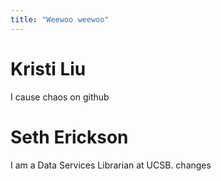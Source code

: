 ```yaml
---
title: "Weewoo weewoo"
---
```


# Kristi Liu

I cause chaos on github


# Seth Erickson

I am a Data Services Librarian at UCSB. 
changes
